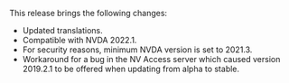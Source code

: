 This release brings the following changes:

* Updated translations.
* Compatible with NVDA 2022.1.
* For security reasons, minimum NVDA version is set to 2021.3.
* Workaround for a bug in the NV Access server which caused version 2019.2.1 to be offered when updating from alpha to stable.